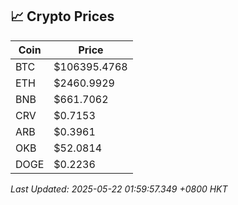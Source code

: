 ## 📈 Crypto Prices

| Coin | Price |
| ---- | ----- |
| BTC | $106395.4768 |
| ETH | $2460.9929 |
| BNB | $661.7062 |
| CRV | $0.7153 |
| ARB | $0.3961 |
| OKB | $52.0814 |
| DOGE | $0.2236 |

_Last Updated: 2025-05-22 01:59:57.349 +0800 HKT_